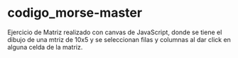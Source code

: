 # codigo_morse-master

Ejercicio de Matriz realizado con canvas de JavaScript, donde se tiene el dibujo de una mtriz de 10x5 y se seleccionan filas y columnas al dar click en alguna celda de la matriz.
